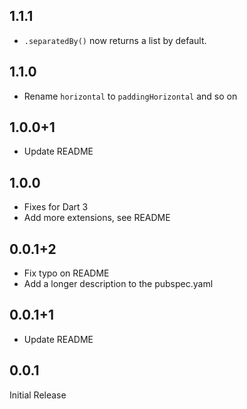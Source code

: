 ## 1.1.1

- `.separatedBy()` now returns a list by default.

## 1.1.0

- Rename `horizontal` to `paddingHorizontal` and so on

## 1.0.0+1

- Update README

## 1.0.0

- Fixes for Dart 3
- Add more extensions, see README

## 0.0.1+2

- Fix typo on README
- Add a longer description to the pubspec.yaml

## 0.0.1+1

- Update README

## 0.0.1

Initial Release
